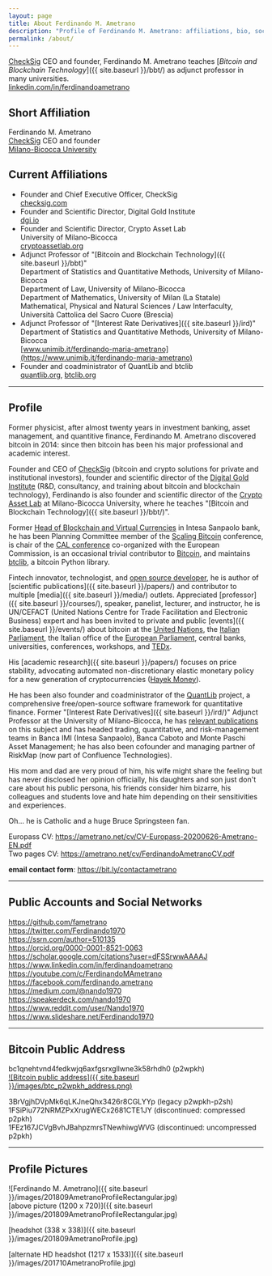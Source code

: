 ```yaml
---
layout: page
title: About Ferdinando M. Ametrano
description: "Profile of Ferdinando M. Ametrano: affiliations, bio, social networks, photos, public bitcoin address"
permalink: /about/
---
```


[CheckSig](https://checksig.com) CEO and founder,
Ferdinando M. Ametrano
teaches [_Bitcoin and Blockchain Technology_]({{ site.baseurl }}/bbt/)
as adjunct professor
in many universities.  
[linkedin.com/in/ferdinandoametrano](https://linkedin.com/in/ferdinandoametrano)

## Short Affiliation

Ferdinando M. Ametrano  
[CheckSig](https://checksig.com) CEO and founder  
[Milano-Bicocca University](https://www.unimib.it/ferdinando-maria-ametrano)

## Current Affiliations

* Founder and Chief Executive Officer, CheckSig  
  [checksig.com](https://checksig.com)
* Founder and Scientific Director, Digital Gold Institute  
  [dgi.io](https://dgi.io)
* Founder and Scientific Director, Crypto Asset Lab  
  University of Milano-Bicocca  
  [cryptoassetlab.org](https://cryptoassetlab.org)
* Adjunct Professor of "[Bitcoin and Blockchain Technology]({{ site.baseurl }}/bbt)"  
  Department of Statistics and Quantitative Methods, University of Milano-Bicocca  
  Department of Law, University of Milano-Bicocca  
  Department of Mathematics, University of Milan (La Statale)  
  Mathematical, Physical and Natural Sciences / Law Interfaculty, Università Cattolica del Sacro Cuore (Brescia)  
* Adjunct Professor of "[Interest Rate Derivatives]({{ site.baseurl }}/ird)"  
  Department of Statistics and Quantitative Methods, University of Milano-Bicocca  
  [www.unimib.it/ferdinando-maria-ametrano](https://www.unimib.it/ferdinando-maria-ametrano)
* Founder and coadministrator of QuantLib and btclib  
  [quantlib.org](https://www.quantlib.org), [btclib.org](https://btclib.org)

---

## Profile

Former physicist,
after almost twenty years
in investment banking, asset management, and quantitive finance,
Ferdinando M. Ametrano discovered bitcoin in 2014:
since then bitcoin has been his major professional
and academic interest.

Founder and CEO of [CheckSig](https://checksig.com)
(bitcoin and crypto solutions
for private and institutional investors),
founder and scientific director of the
[Digital Gold Institute](https://dgi.io)
(R&D, consultancy, and training about bitcoin and blockchain technology),
Ferdinando is also founder and scientific director of the
[Crypto Asset Lab](https://cryptoassetlab.org)
at Milano-Bicocca University, where he teaches
"[Bitcoin and Blockchain Technology]({{ site.baseurl }}/bbt/)".

Former
[Head of Blockchain and Virtual Currencies](https://www.finextra.com/videoarticle/1241/blockchain-needs-a-native-digital-asset)
in Intesa Sanpaolo bank,
he has been Planning Committee member of the
[Scaling Bitcoin](https://scalingbitcoin.org/) conference,
is chair of the
[CAL conference](https://cryptoassetlab.org/calconf/)
co-organized with the European Commission,
is an occasional trivial contributor to
[Bitcoin](https://github.com/pulls?q=author%3Afametrano+user%3Abitcoin-core+user%3Abitcoin),
and
maintains
[btclib](https://btclib.org), a bitcoin Python library.

Fintech innovator, technologist, and
[open source developer](https://github.com/fametrano),
he is author of [scientific publications]({{ site.baseurl }}/papers/)
and contributor to multiple [media]({{ site.baseurl }}/media/) outlets.
Appreciated [professor]({{ site.baseurl }}/courses/), speaker, panelist,
lecturer, and instructor, he is
UN/CEFACT (United Nations Centre for Trade Facilitation and Electronic Business) expert
and has been
invited to private and public [events]({{ site.baseurl }}/events/)
about bitcoin at the
[United Nations](https://youtube.com/watch?v=VbwUwioZ9F0&t=330s&index=10&list=PLrVvuryXHYTezxoQBL7Lw3svQEVd2uTzZ),
the [Italian Parliament](https://youtube.com/watch?v=vLM3FUuCFLY),
the Italian office of the [European Parliament](https://www.youtube.com/watch?v=QLC_qGeZBR8),
central banks,
universities, conferences, workshops, and [TEDx](https://www.youtube.com/watch?v=3XRF9erlMmU).

His [academic research]({{ site.baseurl }}/papers/)
focuses on price stability, advocating
automated non-discretionary elastic monetary policy for a new generation
of cryptocurrencies ([Hayek Money](https://ssrn.com/abstract=2425270)).

He has been also founder and coadministrator of the
[QuantLib](https://www.quantlib.org) project,
a comprehensive free/open-source software framework for quantitative finance.
Former "[Interest Rate Derivatives]({{ site.baseurl }}/ird/)" Adjunct Professor at the
University of Milano-Bicocca, he has
[relevant publications](https://ssrn.com/author=510135) on this subject and
has headed trading, quantitative, and risk-management teams in Banca IMI
(Intesa Sanpaolo), Banca Caboto and Monte Paschi Asset Management; he has
also been cofounder and managing partner of RiskMap
(now part of Confluence Technologies).

His mom and dad are very proud of him,
his wife might share the feeling but has never disclosed her opinion officially,
his daughters and son just don't care about his public persona,
his friends consider him bizarre,
his colleagues and students love and hate him depending on their sensitivities and experiences.

Oh... he is Catholic and a huge Bruce Springsteen fan.

Europass CV: <https://ametrano.net/cv/CV-Europass-20200626-Ametrano-EN.pdf>  
Two pages CV: <https://ametrano.net/cv/FerdinandoAmetranoCV.pdf>

**email contact form**: <https://bit.ly/contactametrano>

---

## Public Accounts and Social Networks

<https://github.com/fametrano>  
<https://twitter.com/Ferdinando1970>  
<https://ssrn.com/author=510135>  
<https://orcid.org/0000-0001-8521-0063>  
<https://scholar.google.com/citations?user=dFSSrwwAAAAJ>  
<https://www.linkedin.com/in/ferdinandoametrano>  
<https://youtube.com/c/FerdinandoMAmetrano>  
<https://facebook.com/ferdinando.ametrano>  
<https://medium.com/@nando1970>  
<https://speakerdeck.com/nando1970>  
<https://www.reddit.com/user/Nando1970>  
<https://www.slideshare.net/Ferdinando1970>  

---

## Bitcoin Public Address

bc1qnehtvnd4fedkwjq6axfgsrxgllwne3k58rhdh0 (p2wpkh)  
[![Bitcoin public address]({{ site.baseurl }}/images/btc_p2wpkh_address.png)](bitcoin:bc1qnehtvnd4fedkwjq6axfgsrxgllwne3k58rhdh0)

3BrVgjhDVpMk6qLKJneQhx3426r8CGLYYp (legacy p2wpkh-p2sh)  
1FSiPiu772NRMZPxXrugWECx2681CTE1JY (discontinued: compressed p2pkh)  
1FEz167JCVgBvhJBahpzmrsTNewhiwgWVG (discontinued: uncompressed p2pkh)

---

## Profile Pictures

![Ferdinando M. Ametrano]({{ site.baseurl }}/images/201809AmetranoProfileRectangular.jpg)  
[above picture (1200 x 720)]({{ site.baseurl }}/images/201809AmetranoProfileRectangular.jpg)

[headshot (338 x 338)]({{ site.baseurl }}/images/201809AmetranoProfile.jpg)

[alternate HD headshot (1217 x 1533)]({{ site.baseurl }}/images/201710AmetranoProfile.jpg)
